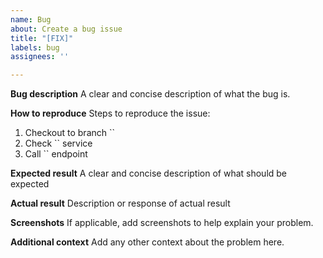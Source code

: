 ```yaml
---
name: Bug
about: Create a bug issue
title: "[FIX]"
labels: bug
assignees: ''

---
```


**Bug description**
A clear and concise description of what the bug is.

**How to reproduce**
Steps to reproduce the issue:

1. Checkout to branch ``
2. Check `` service
3. Call `` endpoint

**Expected result**
A clear and concise description of what should be expected

**Actual result**
Description or response of actual result

**Screenshots**
If applicable, add screenshots to help explain your problem.

**Additional context**
Add any other context about the problem here.
